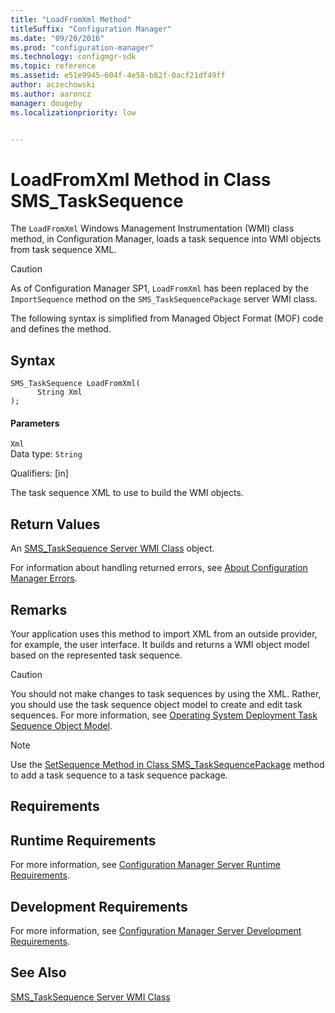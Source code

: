 ```yaml
---
title: "LoadFromXml Method"
titleSuffix: "Configuration Manager"
ms.date: "09/20/2016"
ms.prod: "configuration-manager"
ms.technology: configmgr-sdk
ms.topic: reference
ms.assetid: e51e9945-604f-4e58-b82f-0acf21df49ff
author: aczechowski
ms.author: aaroncz
manager: dougebyms.localizationpriority: low


---
```

# LoadFromXml Method in Class SMS_TaskSequence
The `LoadFromXml` Windows Management Instrumentation (WMI) class method, in Configuration Manager, loads a task sequence into WMI objects from task sequence XML.  

> [!CAUTION]
>  As of Configuration Manager SP1, `LoadFromXml` has been replaced by the `ImportSequence` method on the `SMS_TaskSequencePackage` server WMI class.  

 The following syntax is simplified from Managed Object Format (MOF) code and defines the method.  

## Syntax  

```  
SMS_TaskSequence LoadFromXml(  
      String Xml  
);  
```  

#### Parameters  
 `Xml`  
 Data type: `String`  

 Qualifiers: [in]  

 The task sequence XML to use to build the WMI objects.  

## Return Values  
 An [SMS_TaskSequence Server WMI Class](../../../develop/reference/osd/sms_tasksequence-server-wmi-class.md) object.  

 For information about handling returned errors, see [About Configuration Manager Errors](../../../develop/core/understand/about-configuration-manager-errors.md).  

## Remarks  
 Your application uses this method to import XML from an outside provider, for example, the user interface. It builds and returns a WMI object model based on the represented task sequence.  

> [!CAUTION]
>  You should not make changes to task sequences by using the XML. Rather, you should use the task sequence object model to create and edit task sequences. For more information, see [Operating System Deployment Task Sequence Object Model](../../../develop/osd/operating-system-deployment-task-sequence-object-model.md).  

> [!NOTE]
>  Use the [SetSequence Method in Class SMS_TaskSequencePackage](../../../develop/reference/osd/setsequence-method-in-class-sms_tasksequencepackage.md) method to add a task sequence to a task sequence package.  

## Requirements  

## Runtime Requirements  
 For more information, see [Configuration Manager Server Runtime Requirements](../../../develop/core/reqs/server-runtime-requirements.md).  

## Development Requirements  
 For more information, see [Configuration Manager Server Development Requirements](../../../develop/core/reqs/server-development-requirements.md).  

## See Also  
 [SMS_TaskSequence Server WMI Class](../../../develop/reference/osd/sms_tasksequence-server-wmi-class.md)
